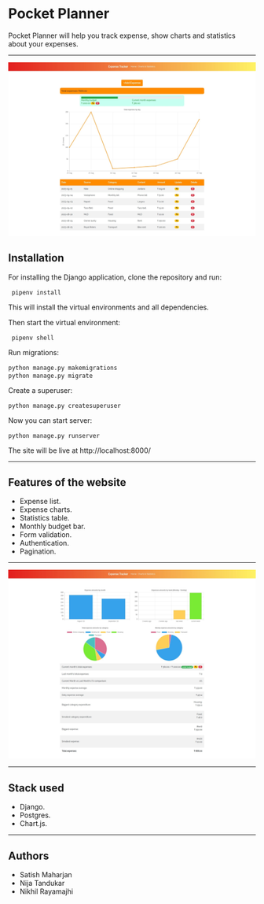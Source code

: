 # Pocket Planner

Pocket Planner will help you track expense, show charts and statistics about your expenses.

---

![Homepage](https://github.com/darshan-k-s/financial-tracker/blob/acd56dea015565551678c26999ead5ff8ae95e47/demo/homePage.jpeg)

## Installation

For installing the Django application, clone the repository and run:

     pipenv install

This will install the virtual environments and all dependencies.

Then start the virtual environment:

     pipenv shell

Run migrations:

    python manage.py makemigrations
    python manage.py migrate

Create a superuser:

    python manage.py createsuperuser

Now you can start server:

    python manage.py runserver

The site will be live at http://localhost:8000/

---

## Features of the website

- Expense list.
- Expense charts.
- Statistics table.
- Monthly budget bar.
- Form validation.
- Authentication.
- Pagination.

---

![Statistics page](https://github.com/darshan-k-s/financial-tracker/blob/acd56dea015565551678c26999ead5ff8ae95e47/demo/statsPage.jpeg)

---

## Stack used

- Django.
- Postgres.
- Chart.js.

---

## Authors
- Satish Maharjan
- Nija Tandukar
- Nikhil Rayamajhi
